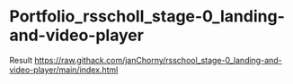 # Portfolio_rsscholl_stage-0_landing-and-video-player

Result https://raw.githack.com/janChorny/rsschool_stage-0_landing-and-video-player/main/index.html
